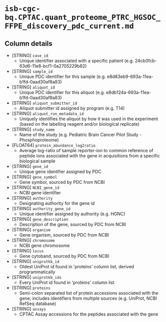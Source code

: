 # `isb-cgc-bq.CPTAC.quant_proteome_PTRC_HGSOC_FFPE_discovery_pdc_current.md`

## Column details

* [STRING]    `case_id`
  - Unique identifier associated with a specific patient (e.g. 24cb0fcb-63d6-11e8-bcf1-0a2705229b82)
* [STRING]    `sample_id`
  - Unique PDC identifier for this sample (e.g. e8d83eb9-693a-11ea-b1fd-0aad30af8a83)
* [STRING]    `aliquot_id`
  - Unique PDC identifier for this aliquot (e.g. e8db124a-693a-11ea-b1fd-0aad30af8a83)
* [STRING]    `aliquot_submitter_id`
  - Aliquot submitter id assigned by program (e.g. T14)
* [STRING]    `aliquot_run_metadata_id`
  - Uniquely identifies the aliquot by how it was used in the experiment (based on the labelling reagent and/or biological replicate)
* [STRING]    `study_name`
  - Name of the study (e.g. Pediatric Brain Cancer Pilot Study - Phosphoproteome)
* [FLOAT64]    `protein_abundance_log2ratio`
  - Average log-ratio of sample reporter-ion to common reference of peptide ions associated with the gene in acquisitions from a specific biological sample
* [STRING]    `gene_id`
  - Unique gene identifier assigned by PDC
* [STRING]    `gene_symbol`
  - Gene symbol, sourced by PDC from NCBI
* [STRING]    `NCBI_gene_id`
  - NCBI gene identifier
* [STRING]    `authority`
  - Designating authority for the gene id
* [STRING]    `authority_gene_id`
  - Unique identifier assigned by authority (e.g. HGNC)
* [STRING]    `gene_description`
  - Description of the gene, sourced by PDC from NCBI
* [STRING]    `organism`
  - Gene organism, sourced by PDC from NCBI
* [STRING]    `chromosome`
  - NCBI gene chromosome
* [STRING]    `locus`
  - Gene cytoband, sourced by PDC from NCBI
* [STRING]    `uniprotkb_id`
  - Oldest UniProt id found in 'proteins' column list, derived programmatically
* [STRING]    `uniprotkb_ids`
  - Every UniProt id found in 'proteins' column list
* [STRING]    `proteins`
  - Semi-colon separated list of protein accessions associated with the gene; includes identifiers from multiple sources (e.g. UniProt, NCBI RefSeq database)
* [STRING]    `assays`
  - CPTAC Assay accessions for the peptides associated with the gene

